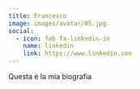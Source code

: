 ```yaml
---
title: Francesco
image: images/avatar/05.jpg
social:
  - icon: fab fa-linkedin-in
    name: linkedin
    link: https://www.linkedin.com
---
```

Questa è la mia biografia
